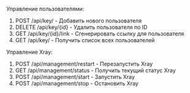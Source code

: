 Управление пользователями:
1. POST    /api/key/ - Добавить нового пользователя
2. DELETE  /api/key/{id} - Удалить пользователя по ID
3. GET     /api/key/{id}/link	- Сгенерировать ссылку для пользователя
4. GET	   /api/key/ - Получить список всех пользователей

Управление Xray:
1. POST /api/management/restart - Перезапустить Xray
2. GET	/api/management/status - Получить текущий статус Xray
3. POST /api/management/start - Запустить Xray
4. POST /api/management/stop - Остановить Xray